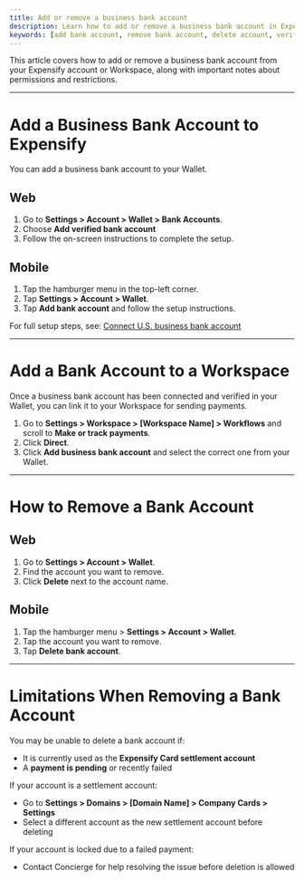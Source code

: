 ```yaml
---
title: Add or remove a business bank account
description: Learn how to add or remove a business bank account in Expensify, including setup steps and limitations.
keywords: [add bank account, remove bank account, delete account, verified account, deposit-only, Expensify Wallet, ACH, payments setup, business bank account, business checking]
---
```

<div id="expensify-classic" markdown="1">

This article covers how to add or remove a business bank account from your Expensify account or Workspace, along with important notes about permissions and restrictions.

---

# Add a Business Bank Account to Expensify

You can add a business bank account to your Wallet.

## Web
1. Go to **Settings > Account > Wallet > Bank Accounts**.
2. Choose **Add verified bank account** 
3. Follow the on-screen instructions to complete the setup.

## Mobile
1. Tap the hamburger menu in the top-left corner.
2. Tap **Settings > Account > Wallet**.
3. Tap **Add bank account** and follow the setup instructions.

For full setup steps, see: [Connect U.S. business bank account](https://docs.expensify.com/classic/connect-us-business-bank-account)

---

# Add a Bank Account to a Workspace

Once a business bank account has been connected and verified in your Wallet, you can link it to your Workspace for sending payments.

1. Go to **Settings > Workspace > [Workspace Name] > Workflows** and scroll to **Make or track payments**.
2. Click **Direct**.
3. Click **Add business bank account** and select the correct one from your Wallet.

---

# How to Remove a Bank Account

## Web
1. Go to **Settings > Account > Wallet**.
2. Find the account you want to remove.
3. Click **Delete** next to the account name.

## Mobile
1. Tap the hamburger menu > **Settings > Account > Wallet**.
2. Tap the account you want to remove.
3. Tap **Delete bank account**.

---

# Limitations When Removing a Bank Account

You may be unable to delete a bank account if:
- It is currently used as the **Expensify Card settlement account**
- A **payment is pending** or recently failed

If your account is a settlement account:
- Go to **Settings > Domains > [Domain Name] > Company Cards > Settings**
- Select a different account as the new settlement account before deleting

If your account is locked due to a failed payment:
- Contact Concierge for help resolving the issue before deletion is allowed

</div>

